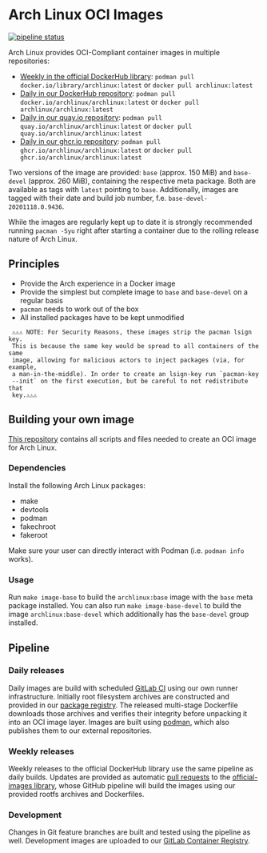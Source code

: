 # Arch Linux OCI Images

[![pipeline status](https://gitlab.archlinux.org/archlinux/archlinux-docker/badges/master/pipeline.svg)](https://gitlab.archlinux.org/archlinux/archlinux-docker/-/commits/master)

Arch Linux provides OCI-Compliant container images in multiple repositories:
* [Weekly in the official DockerHub library](https://hub.docker.com/_/archlinux): `podman pull docker.io/library/archlinux:latest` or `docker pull archlinux:latest`
* [Daily in our DockerHub repository](https://hub.docker.com/r/archlinux/archlinux): `podman pull docker.io/archlinux/archlinux:latest` or `docker pull archlinux/archlinux:latest`
* [Daily in our quay.io repository](https://quay.io/repository/archlinux/archlinux): `podman pull quay.io/archlinux/archlinux:latest` or `docker pull quay.io/archlinux/archlinux:latest`
* [Daily in our ghcr.io repository](https://github.com/archlinux/archlinux-docker/pkgs/container/archlinux): `podman pull ghcr.io/archlinux/archlinux:latest` or `docker pull ghcr.io/archlinux/archlinux:latest`

Two versions of the image are provided: `base` (approx. 150 MiB) and `base-devel` (approx. 260 MiB), containing the respective meta package. Both are available as tags with `latest` pointing to `base`. Additionally, images are tagged with their date and build job number, f.e. `base-devel-20201118.0.9436`.

While the images are regularly kept up to date it is strongly recommended running `pacman -Syu` right after starting a container due to the rolling release nature of Arch Linux.

## Principles
* Provide the Arch experience in a Docker image
* Provide the simplest but complete image to `base` and `base-devel` on a regular basis
* `pacman` needs to work out of the box
* All installed packages have to be kept unmodified

>>>
     ⚠️⚠️⚠️ NOTE: For Security Reasons, these images strip the pacman lsign key.
     This is because the same key would be spread to all containers of the same
     image, allowing for malicious actors to inject packages (via, for example,
     a man-in-the-middle). In order to create an lsign-key run `pacman-key
     --init` on the first execution, but be careful to not redistribute that
     key.⚠️⚠️⚠️
>>>

## Building your own image

[This repository](https://gitlab.archlinux.org/archlinux/archlinux-docker) contains all scripts and files needed to create an OCI image for Arch Linux.

### Dependencies
Install the following Arch Linux packages:

* make
* devtools
* podman
* fakechroot
* fakeroot

Make sure your user can directly interact with Podman (i.e. `podman info` works).

### Usage
Run `make image-base` to build the `archlinux:base` image with the `base` meta
package installed. You can also run `make image-base-devel` to build the image
`archlinux:base-devel` which additionally has the `base-devel` group installed.

## Pipeline

### Daily releases

Daily images are build with scheduled [GitLab CI](https://gitlab.archlinux.org/archlinux/archlinux-docker/-/blob/master/.gitlab-ci.yml) using our own runner infrastructure. Initially root filesystem archives are constructed and provided in our [package registry](https://gitlab.archlinux.org/archlinux/archlinux-docker/-/packages). The released multi-stage Dockerfile downloads those archives and verifies their integrity before unpacking it into an OCI image layer. Images are built using [podman](https://podman.io/), which also publishes them to our external repositories.

### Weekly releases

Weekly releases to the official DockerHub library use the same pipeline as daily builds. Updates are provided as automatic [pull requests](https://github.com/docker-library/official-images/pulls?q=is%3Apr+archlinux+is%3Aclosed+author%3Aarchlinux-github) to the [official-images library](https://github.com/docker-library/official-images/blob/master/library/archlinux), whose GitHub pipeline will build the images using our provided rootfs archives and Dockerfiles.

### Development

Changes in Git feature branches are built and tested using the pipeline as well. Development images are uploaded to our [GitLab Container Registry](https://gitlab.archlinux.org/archlinux/archlinux-docker/container_registry).
